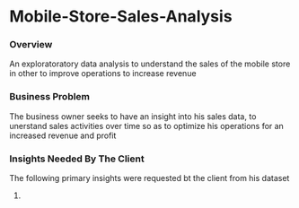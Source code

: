 # Mobile-Store-Sales-Analysis

### Overview

An exploratoratory data analysis to understand the sales of the mobile store in other to improve operations to increase revenue

### Business Problem

The business owner seeks to have an insight into his sales data, to unerstand sales activities over time so as to optimize his operations for an increased revenue and profit

### Insights Needed By The Client

The following primary insights were requested bt the client from his dataset

1. 
